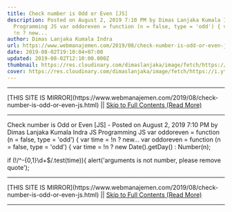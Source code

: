 ```yaml
---
title: Check number is Odd or Even [JS]
description: Posted on August 2, 2019 7:10 PM by Dimas Lanjaka Kumala Indra JS
  Programming JS var oddoreven = function (n = false, type = 'odd') { var time =
  !n ? new...
author: Dimas Lanjaka Kumala Indra
url: https://www.webmanajemen.com/2019/08/check-number-is-odd-or-even-js.html
date: 2019-08-02T19:10:04+07:00
updated: 2019-08-02T12:10:00.000Z
thumbnail: https://res.cloudinary.com/dimaslanjaka/image/fetch/https://i.ytimg.com/vi/jFazrvLodrA/maxresdefault.jpg
cover: https://res.cloudinary.com/dimaslanjaka/image/fetch/https://i.ytimg.com/vi/jFazrvLodrA/maxresdefault.jpg
---
```


<hr/> [THIS SITE IS MIRROR](https://www.webmanajemen.com/2019/08/check-number-is-odd-or-even-js.html) || <a href="https://www.webmanajemen.com/2019/08/check-number-is-odd-or-even-js.html" rel="follow" class="button" id="read-more">Skip to Full Contents (Read More)</a> <hr/> Check number is Odd or Even [JS] - Posted on August 2, 2019 7:10 PM by Dimas Lanjaka Kumala Indra JS Programming JS var oddoreven = function (n = false, type = 'odd') { var time = !n ? new... var oddoreven = function (n = false, type = 'odd') {
  var time = !n ? new Date().getDay() : Number(n);
  
  if (!/^-{0,1}\d+$/.test(time)){
    alert('arguments is not number, please remove quote');
 <hr/> [THIS SITE IS MIRROR](https://www.webmanajemen.com/2019/08/check-number-is-odd-or-even-js.html) || <a href="https://www.webmanajemen.com/2019/08/check-number-is-odd-or-even-js.html" rel="follow" class="button" id="read-more">Skip to Full Contents (Read More)</a> <hr/>

<script>
    if (location.host.includes('dimaslanjaka12')) {
      location.replace('https://www.webmanajemen.com/2019/08/check-number-is-odd-or-even-js.html');
    }
  </script>